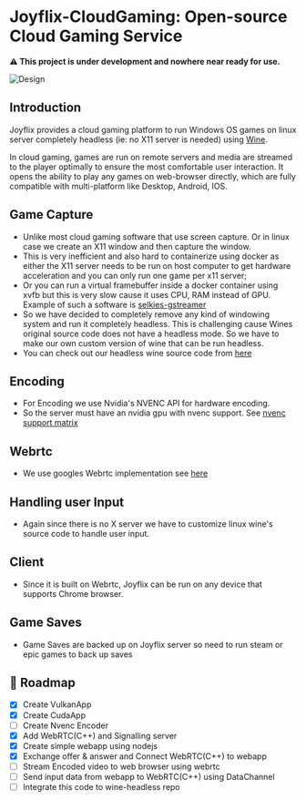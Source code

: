 # Joyflix-CloudGaming: Open-source Cloud Gaming Service

<b>:warning: This project is under development and nowhere near ready for use.</b>

![Design](https://raw.githubusercontent.com/joyflix99/Joyflix-CloudGaming/a16237d2730549d3112416a3057476715f069927/Joyflix%20Engine.drawio.png)

## Introduction
Joyflix provides a cloud gaming platform to run Windows OS games on linux server completely headless (ie: no X11 server is needed) using [Wine](https://www.winehq.org/).

In cloud gaming, games are run on remote servers and media are streamed to the player optimally to ensure
the most comfortable user interaction. It opens the ability to play any  games on web-browser directly, which are
fully compatible with multi-platform like Desktop, Android, IOS.

## Game Capture
- Unlike most cloud gaming software that use screen capture. Or in linux case we create an X11 window and then capture the window.
- This is very inefficient and also hard to containerize using docker as either the X11 server needs to be run on host computer to get hardware acceleration and you can only run one game per x11 server;
- Or you can run a virtual framebuffer inside a docker container using xvfb but this is very slow cause it uses CPU, RAM instead of GPU. Example of such a software is [
  selkies-gstreamer](https://github.com/selkies-project/selkies-gstreamer)
- So we have decided to completely remove any kind of windowing system and run it completely headless. This is challenging cause Wines original source code does not have a headless mode. So we have to make our own custom version of wine that can be run headless. 
- You can check out our headless wine source code from [here](https://github.com/joyflix99/wine-tkg-headless) 

## Encoding
- For Encoding we use Nvidia's NVENC API for hardware encoding. 
- So the server must have an nvidia gpu with nvenc support. See [nvenc support matrix](https://developer.nvidia.com/nvidia-video-codec-sdk)

## Webrtc 
- We use googles Webrtc implementation see [here](https://webrtc.googlesource.com/src/)

## Handling user Input
- Again since there is no X server we have to customize linux wine's source code to handle user input. 

## Client
- Since it is built on Webrtc, Joyflix can be run on any device that supports Chrome browser. 

## Game Saves
- Game Saves are backed up on Joyflix server so need to run steam or epic games to back up saves

<!-- Roadmap -->
## :compass: Roadmap

* [x] Create VulkanApp
* [x] Create CudaApp
* [ ] Create Nvenc Encoder
* [x] Add WebRTC(C++) and Signalling server
* [x] Create simple webapp using nodejs
* [x] Exchange offer & answer and Connect WebRTC(C++) to webapp 
* [ ] Stream Encoded video to web browser using webrtc 
* [ ] Send input data from webapp to WebRTC(C++) using DataChannel
* [ ] Integrate this code to wine-headless repo

